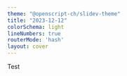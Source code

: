 ```yaml
---
theme: "@openscript-ch/slidev-theme"
title: "2023-12-12"
colorSchema: light
lineNumbers: true
routerMode: 'hash'
layout: cover
---
```


Test
